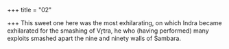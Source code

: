 +++
title = "02"

+++
This sweet one here was the most exhilarating, on which Indra became  exhilarated for the smashing of Vr̥tra,
he who (having performed) many exploits smashed apart the nine and  ninety walls of Śambara.